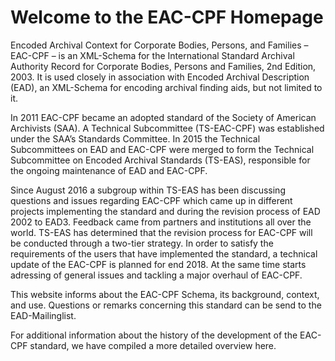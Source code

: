 # Welcome to the EAC-CPF Homepage

Encoded Archival Context for Corporate Bodies, Persons, and Families – EAC-CPF – is an XML-Schema for the International Standard Archival Authority Record for Corporate Bodies, Persons and Families, 2nd Edition, 2003. It is used closely in association with Encoded Archival Description (EAD), an XML-Schema for encoding archival finding aids, but not limited to it.

In 2011 EAC-CPF became an adopted standard of the Society of American Archivists (SAA). A Technical Subcommittee (TS-EAC-CPF) was established under the SAA’s Standards Committee. In 2015 the Technical Subcommittees on EAD and EAC-CPF were merged to form the Technical Subcommittee on Encoded Archival Standards (TS-EAS), responsible for the ongoing maintenance of EAD and EAC-CPF.

Since August 2016 a subgroup within TS-EAS has been discussing questions and issues regarding EAC-CPF which came up in different projects implementing the standard and during the revision process of EAD 2002 to EAD3. Feedback came from partners and institutions all over the world. TS-EAS has determined that the revision process for EAC-CPF will be conducted through a two-tier strategy. In order to satisfy the requirements of the users that have implemented the standard, a technical update of the EAC-CPF is planned for end 2018. At the same time starts adressing of general issues and tackling a major overhaul of EAC-CPF.

This website informs about the EAC-CPF Schema, its background, context, and use. Questions or remarks concerning this standard can be send to the EAD-Mailinglist.

For additional information about the history of the development of the EAC-CPF standard, we have compiled a more detailed overview here.
